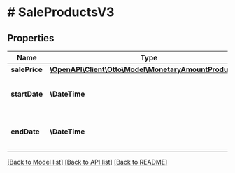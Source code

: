 # # SaleProductsV3

## Properties

Name | Type | Description | Notes
------------ | ------------- | ------------- | -------------
**salePrice** | [**\OpenAPI\Client\Otto\Model\MonetaryAmountProductsV3**](MonetaryAmountProductsV3.md) |  | [optional]
**startDate** | **\DateTime** | The start ISO8601 date for the sales. | [optional]
**endDate** | **\DateTime** | The end ISO8601 date for the sales. | [optional]

[[Back to Model list]](../../README.md#models) [[Back to API list]](../../README.md#endpoints) [[Back to README]](../../README.md)

